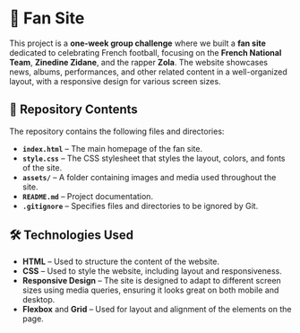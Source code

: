 # 🌟 Fan Site

This project is a **one-week group challenge** where we built a **fan site** dedicated to celebrating French football, focusing on the **French National Team**, **Zinedine Zidane**, and the rapper **Zola**. The website showcases news, albums, performances, and other related content in a well-organized layout, with a responsive design for various screen sizes.

## 📂 Repository Contents

The repository contains the following files and directories:

- **`index.html`** – The main homepage of the fan site.
- **`style.css`** – The CSS stylesheet that styles the layout, colors, and fonts of the site.
- **`assets/`** – A folder containing images and media used throughout the site.
- **`README.md`** – Project documentation.
- **`.gitignore`** – Specifies files and directories to be ignored by Git.

## 🛠️ Technologies Used

- **HTML** – Used to structure the content of the website.
- **CSS** – Used to style the website, including layout and responsiveness.
- **Responsive Design** – The site is designed to adapt to different screen sizes using media queries, ensuring it looks great on both mobile and desktop.
- **Flexbox** and **Grid** – Used for layout and alignment of the elements on the page.

